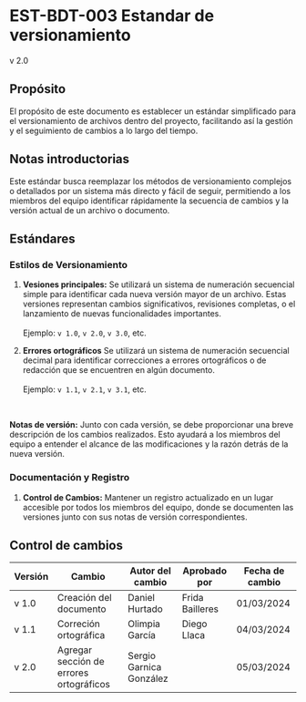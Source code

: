 # EST-BDT-003 Estandar de versionamiento
v 2.0

## Propósito

El propósito de este documento es establecer un estándar simplificado para el versionamiento de archivos dentro del proyecto, facilitando así la gestión y el seguimiento de cambios a lo largo del tiempo.

## Notas introductorias

Este estándar busca reemplazar los métodos de versionamiento complejos o detallados por un sistema más directo y fácil de seguir, permitiendo a los miembros del equipo identificar rápidamente la secuencia de cambios y la versión actual de un archivo o documento.

## Estándares

### Estilos de Versionamiento

1. **Vesiones principales:** Se utilizará un sistema de numeración secuencial simple para identificar cada nueva versión mayor de un archivo. Estas versiones representan cambios significativos, revisiones completas, o el lanzamiento de nuevas funcionalidades importantes. <br/> <br/> Ejemplo: `v 1.0`, `v 2.0`, `v 3.0`, etc.

2. **Errores ortográficos** Se utilizará un sistema de numeración secuencial decimal para identificar correcciones a errores ortográficos o de redacción que se encuentren en algún documento. <br/> <br/> Ejemplo: `v 1.1`, `v 2.1`, `v 3.1`, etc.

<br/>

**Notas de versión:** Junto con cada versión, se debe proporcionar una breve descripción de los cambios realizados. Esto ayudará a los miembros del equipo a entender el alcance de las modificaciones y la razón detrás de la nueva versión.

### Documentación y Registro

1. **Control de Cambios:** Mantener un registro actualizado en un lugar accesible por todos los miembros del equipo, donde se documenten las versiones junto con sus notas de versión correspondientes.


## Control de cambios

| Versión | Cambio                 | Autor del cambio | Aprobado por | Fecha de cambio |
| ------- | ---------------------- | ---------------- | ------------ | --------------- |
| v 1.0 | Creación del documento   | Daniel Hurtado   | Frida Bailleres       | 01/03/2024      |
| v 1.1 | Correción ortográfica    | Olimpia García   | Diego Llaca           | 04/03/2024      |
| v 2.0 | Agregar sección de errores ortográficos | Sergio Garnica González   |             | 05/03/2024      |
